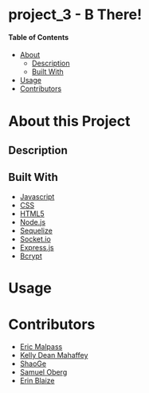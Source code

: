 # project_3 - B There!

#### Table of Contents
* [About](#about-this-project)
    * [Description](#description)
    * [Built With](#built-with)
* [Usage](#usage)
* [Contributors](#contributors)


# About this Project

<!-- ![alt text](assets/images/project.jpeg "Screen Shot of webframe for future website") -->

## Description

<!-- Description -->


## Built With

* [Javascript](https://www.javascript.com/)
* [CSS](https://www.w3.org/Style/CSS/)
* [HTML5](https://html.com/html5/)
* [Node.js](https://nodejs.org/en/)
* [Sequelize](https://sequelize.org/)
* [Socket.io](https://socket.io/)
* [Express.js](https://expressjs.com/)
* [Bcrypt](https://www.npmjs.com/package/bcrypt)

# Usage

<!-- Click the link to our webpage: <https://sosoberg.github.io/project_1/> -->

# Contributors

* [Eric Malpass](https://github.com/EricMalpass)
* [Kelly Dean Mahaffey](https://github.com/DeanMahaffey)
* [ShaoGe](https://github.com/sg3606)
* [Samuel Oberg](https://github.com/sosoberg)
* [Erin Blaize](https://github.com/eeblaize2)